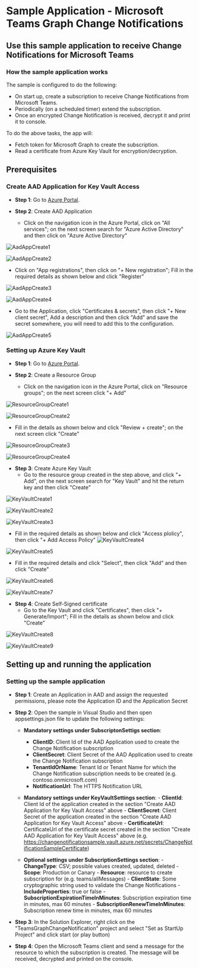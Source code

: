 # Sample Application - Microsoft Teams Graph Change Notifications

## Use this sample application to receive Change Notifications for Microsoft Teams

### How the sample application works

The sample is configured to do the following:
- On start up, create a subscription to receive Change Notifications from Microsoft Teams.
- Periodically (on a scheduled timer) extend the subscription.
- Once an encrypted Change Notification is received, decrypt it and print it to console.

To do the above tasks, the app will:
- Fetch token for Microsoft Graph to create the subscription.
- Read a certificate from Azure Key Vault for encryption/decryption.

## Prerequisites

### Create AAD Application for Key Vault Access

- **Step 1**: Go to [Azure Portal](https://portal.azure.com/).

- **Step 2**: Create AAD Application
    - Click on the navigation icon in the Azure Portal, click on "All services"; on the next screen search for "Azure Active Directory" and then click on "Azure Active Directory"

![AadAppCreate1](ad1.png)

![AadAppCreate2](ad2.png)

- Click on "App registrations",  then click on "+ New registration"; Fill in the required details as shown below and click "Register"

![AadAppCreate3](ad3.png)

![AadAppCreate4](ad4.png)

- Go to the Application, click "Certificates & secrets", then click "+ New client secret", Add a description and then click "Add" and save the secret somewhere, you will need to add this to the configuration.

![AadAppCreate5](ad5.png)

### Setting up Azure Key Vault

- **Step 1**: Go to [Azure Portal](https://portal.azure.com/).

- **Step 2**: Create a Resource Group
    - Click on the navigation icon in the Azure Portal, click on "Resource groups"; on the next screen click "+ Add"

![ResourceGroupCreate1](rg1.png)

![ResourceGroupCreate2](rg2.png)

- Fill in the details as shown below and click "Review + create"; on the next screen click "Create"

![ResourceGroupCreate3](rg3.png)

![ResourceGroupCreate4](rg4.png)

- **Step 3**: Create Azure Key Vault
    - Go to the resource group created in the step above, and click "+ Add", on the next screen search for "Key Vault" and hit the return key and then click "Create"

![KeyVaultCreate1](kv1.png)

![KeyVaultCreate2](kv2.png)

![KeyVaultCreate3](kv3.png)


- Fill in the required details as shown below and click "Access plolicy", then click "+ Add Access Policy"
![KeyVaultCreate4](kv4.png)

![KeyVaultCreate5](kv5.png)


- Fill in the required details and click "Select", then click "Add" and then click "Create"

![KeyVaultCreate6](kv6.png)

![KeyVaultCreate7](kv7.png)


- **Step 4**: Create Self-Signed certificate
    - Go to the Key Vault and click "Certificates", then click "+ Generate/Import"; Fill in the details as shown below and click "Create"

![KeyVaultCreate8](kv8.png)

![KeyVaultCreate9](kv9.png)


## Setting up and running the application

### Setting up the sample application

- **Step 1**: Create an Application in AAD and assign the requested permissions, please note the Application ID and the Application Secret

- **Step 2**: Open the sample in Visual Studio and then open appsettings.json file to update the following settings:
    - **Mandatory settings under SubscriptonSettigs section**:
        - **ClientID**: Client Id of the AAD Application used to create the Change Notification subscription
        - **ClientSecret**: Client Secret of the AAD Application used to create the Change Notification subscription
        - **TenantIdOrName**: Tenant Id or Tenant Name for which the Change Notification subscription needs to be created (e.g. contoso.onmicrosoft.com)
        - **NotificationUrl**: The HTTPS Notification URL

  - **Mandatory settings under KeyVaultSettings section**:
        - **ClientId**: Client Id of the application created in the section "Create AAD Application for Key Vault Access" above
        - **ClientSecret**: Client Secret of the application created in the section "Create AAD Application for Key Vault Access" above
        - **CertificateUrl**: CertificateUrl of the certificate secret created in the section "Create AAD Application for Key Vault Access" above (e.g. https://changenotificationsample.vault.azure.net/secrets/ChangeNotificationSampleCertificate)

  - **Optional settings under SubscriptionSettings section**:
        - **ChangeType**: CSV; possible values created, updated, deleted
        - **Scope**: Production or Canary
        - **Resource**: resource to create subscription for (e.g. teams/allMessages)
        - **ClientState**: Some cryptographic string used to validate the Change Notifications
        - **IncludeProperties**: true or false
        - **SubscriptionExpirationTimeInMinutes**: Subscription expiration time in minutes, max 60 minutes 
        - **SubscriptionRenewTimeInMinutes**: Subscription renew time in minutes, max 60 minutes

- **Step 3**: In the Solution Explorer, right click on the "TeamsGraphChangeNotification" project and select "Set as StartUp Project" and click start (or play button)

- **Step 4**: Open the Microsoft Teams client and send a message for the resource to which the subscription is created. The message will be received, decrypted and printed on the console.
